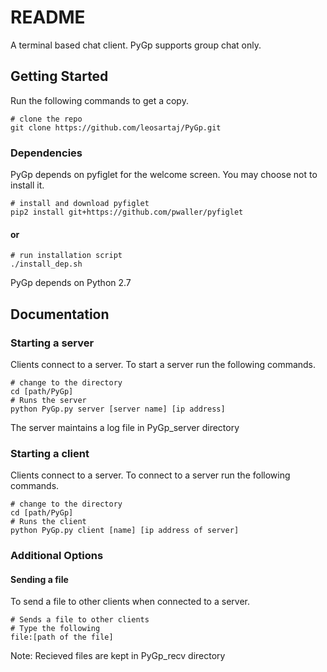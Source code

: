# README

A terminal based chat client. PyGp supports group chat only.

## Getting Started

Run the following commands to get a copy. 

```
# clone the repo
git clone https://github.com/leosartaj/PyGp.git

```

### Dependencies

PyGp depends on pyfiglet for the welcome screen. You may choose not to install it.

```
# install and download pyfiglet
pip2 install git+https://github.com/pwaller/pyfiglet

```

#### or

```
# run installation script
./install_dep.sh

```

PyGp depends on Python 2.7

## Documentation

### Starting a server
Clients connect to a server. To start a server run the following commands.

```
# change to the directory
cd [path/PyGp]
# Runs the server
python PyGp.py server [server name] [ip address]

```

The server maintains a log file in PyGp\_server directory

### Starting a client
Clients connect to a server. To connect to a server run the following commands.

```
# change to the directory
cd [path/PyGp]
# Runs the client
python PyGp.py client [name] [ip address of server]

```

### Additional Options

#### Sending a file

To send a file to other clients when connected to a server.

```
# Sends a file to other clients
# Type the following
file:[path of the file]

```

Note: Recieved files are kept in PyGp\_recv directory
